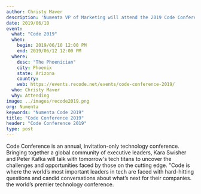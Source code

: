 ```yaml
---
author: Christy Maver
description: 'Numenta VP of Marketing will attend the 2019 Code Conference in Phoenix, Arizona.'
date: 2019/06/10
event:
  what: "Code 2019"
  when:
    begin: 2019/06/10 12:00 PM
    end: 2019/06/12 12:00 PM
  where:
    desc: "The Phoenician"
    city: Phoenix
    state: Arizona
    country:
    web: https://events.recode.net/events/code-conference-2019/
  who: Christy Maver
  why: Attending
image: ../images/recode2019.png
org: Numenta
keywords: "Numenta Code 2019"
title: "Code Conference 2019"
header: "Code Conference 2019"
type: post
---
```


Code Conference is an annual, invitation-only technology conference. Bringing together a global community of executive leaders, Kara Swisher and Peter Kafka will talk with tomorrow's tech titans to uncover the challenges and opportunities faced by those on the cutting edge.  "Code is where the world’s most important leaders in tech are faced with hard-hitting questions and candid conversations about what’s next for their companies. the world’s premier technology conference.

